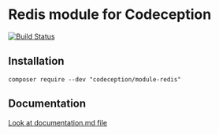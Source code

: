 # Redis module for Codeception

[![Build Status](https://travis-ci.org/Codeception/module-redis.svg?branch=master)](https://travis-ci.org/Codeception/module-redis)

## Installation

```
composer require --dev "codeception/module-redis"
```

## Documentation

<a href="documentation.md">Look at documentation.md file</a>
